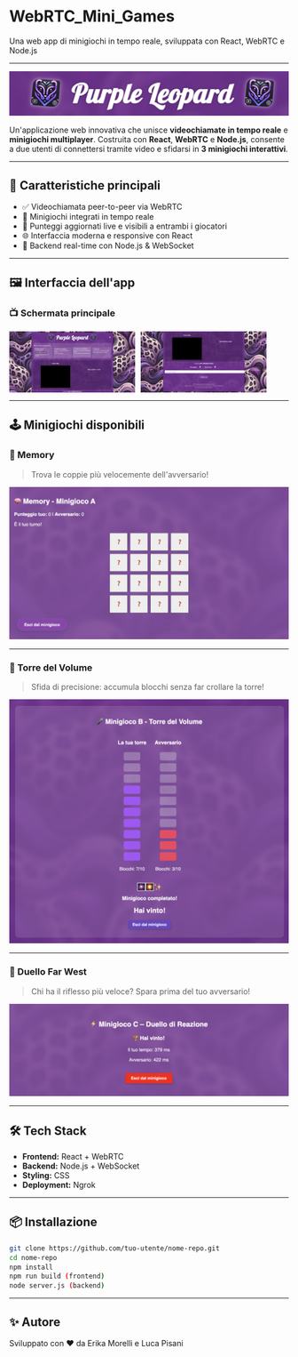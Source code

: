 # WebRTC_Mini_Games
Una web app di minigiochi in tempo reale, sviluppata con React, WebRTC e Node.js

---

![Logo](./assets/logo.png)

Un'applicazione web innovativa che unisce **videochiamate in tempo reale** e **minigiochi multiplayer**. Costruita con **React**, **WebRTC** e **Node.js**, consente a due utenti di connettersi tramite video e sfidarsi in **3 minigiochi interattivi**.

---

## 🚀 Caratteristiche principali

- ✅ Videochiamata peer-to-peer via WebRTC
- 🎲 Minigiochi integrati in tempo reale
- 🧠 Punteggi aggiornati live e visibili a entrambi i giocatori
- 🌐 Interfaccia moderna e responsive con React
- 🧩 Backend real-time con Node.js & WebSocket

---

## 🖼️ Interfaccia dell'app

### 📺 Schermata principale

<div style="display: flex; gap: 10px;">
  <img src="./assets/schermata1.png" alt="Home screen 1" width="45%"/>
  <img src="./assets/schermata2.png" alt="Home screen 2" width="45%"/>
</div>

---

## 🕹️ Minigiochi disponibili

### 🧠 Memory

> Trova le coppie più velocemente dell'avversario!

![Memory](./assets/minigioco-memory.png)

---

### 🗼 Torre del Volume

> Sfida di precisione: accumula blocchi senza far crollare la torre!

![Torre del Volume](./assets/minigioco-torre.png)

---

### 🤠 Duello Far West

> Chi ha il riflesso più veloce? Spara prima del tuo avversario!

![Duello Far West](./assets/minigioco-duello.png)

---

## 🛠️ Tech Stack

- **Frontend:** React + WebRTC
- **Backend:** Node.js + WebSocket
- **Styling:** CSS
- **Deployment:** Ngrok

---

## 📦 Installazione

```bash
git clone https://github.com/tuo-utente/nome-repo.git
cd nome-repo
npm install
npm run build (frontend)
node server.js (backend)
```

---

## ✨ Autore

Sviluppato con ❤️ da Erika Morelli e Luca Pisani
```
